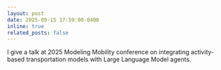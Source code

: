 ```yaml
---
layout: post
date: 2025-09-15 17:59:00-0400
inline: true
related_posts: false
---
```


I give a talk at 2025 Modeling Mobility conference on integrating activity-based transportation models with Large Language Model agents.